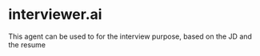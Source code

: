 # interviewer.ai
This agent can be used to for the interview purpose, based on the JD and the resume
